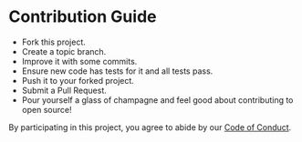 # Contribution Guide
- Fork this project.
- Create a topic branch.
- Improve it with some commits.
- Ensure new code has tests for it and all tests pass.
- Push it to your forked project.
- Submit a Pull Request. 
- Pour yourself a glass of champagne and feel good about contributing to open source!

By participating in this project, you agree to abide by our [Code of Conduct](CODE_OF_CONDUCT.md).